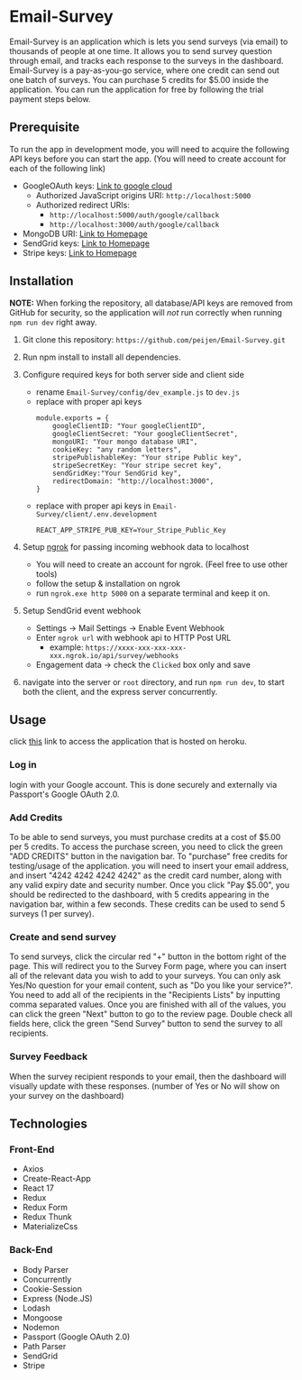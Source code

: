 # Email-Survey

Email-Survey is an application which is lets you send surveys (via email) to thousands of people at one time. It allows you to send survey question through email, and tracks each response to the surveys in the dashboard. Email-Survey is a pay-as-you-go service, where one credit can send out one batch of surveys. You can purchase 5 credits for $5.00 inside the application. You can run the application for free by following the trial payment steps below.

## Prerequisite
To run the app in development mode, you will need to acquire the following API keys before you can 
start the app. (You will need to create account for each of the following link)
  - GoogleOAuth keys: [Link to google cloud](https://console.cloud.google.com)
    - Authorized JavaScript origins URI: `http://localhost:5000`
    - Authorized redirect URIs: 
      - `http://localhost:5000/auth/google/callback`
      - `http://localhost:3000/auth/google/callback`
  - MongoDB URI: [Link to Homepage](https://www.mongodb.com/)
  - SendGrid keys: [Link to Homepage](https://sendgrid.com/)
  - Stripe keys: [Link to Homepage](https://dashboard.stripe.com/login)


## Installation
**NOTE:**
When forking the repository, all database/API keys are removed from GitHub for security, so the application will *not* run correctly when running `npm run dev` right away.

1. Git clone this repository: `https://github.com/peijen/Email-Survey.git`
2. Run npm install to install all dependencies.
3. Configure required keys for both server side and client side
    - rename `Email-Survey/config/dev_example.js` to `dev.js`
    - replace with proper api keys
      ```
      module.exports = {
          googleClientID: "Your googleClientID",
          googleClientSecret: "Your googleClientSecret",
          mongoURI: "Your mongo database URI",
          cookieKey: "any random letters",
          stripePublishableKey: "Your stripe Public key",
          stripeSecretKey: "Your stripe secret key",
          sendGridKey:"Your SendGrid key",
          redirectDomain: "http://localhost:3000",
      }
      ```
     - replace with proper api keys in `Email-Survey/client/.env.development`
          ```
          REACT_APP_STRIPE_PUB_KEY=Your_Stripe_Public_Key
          ```

4. Setup [ngrok](https://ngrok.com/) for passing incoming webhook data to localhost
    - You will need to create an account for ngrok. (Feel free to use other tools)
    - follow the setup & installation on ngrok 
    - run `ngrok.exe http 5000` on a separate terminal and keep it on.

5. Setup SendGrid event webhook
    - Settings -> Mail Settings -> Enable Event Webhook
    - Enter `ngrok url` with webhook api to HTTP Post URL
      - example: `https://xxxx-xxx-xxx-xxx-xxx.ngrok.io/api/survey/webhooks`
    - Engagement data -> check the `Clicked` box only and save

6. navigate into the server or `root` directory, and run `npm run dev`, to start both the client, and the express server concurrently.

## Usage
click [this](https://email-surveyer.herokuapp.com/) link to access the application that is hosted on heroku.

### Log in
login with your Google account. This is done securely and externally via Passport's Google OAuth 2.0. 

### Add Credits
To be able to send surveys, you must purchase credits at a cost of $5.00 per 5 credits. To access the purchase screen, you need to click the green "ADD CREDITS" button in the navigation bar. To "purchase" free credits for testing/usage of the application. you will need to insert your email address, and insert "4242 4242 4242 4242" as the credit card number, along with any valid expiry date and security number. Once you click "Pay $5.00", you should be redirected to the dashboard, with 5 credits appearing in the navigation bar, within a few seconds. These credits can be used to send 5 surveys (1 per survey).

### Create and send survey
To send surveys, click the circular red "+" button in the bottom right of the page. This will redirect you to the Survey Form page, where you can insert all of the relevant data you wish to add to your surveys. You can only ask Yes/No question for your email content, such as "Do you like your service?". You need to add all of the recipients in the "Recipients Lists" by inputting comma separated values. Once you are finished with all of the values, you can click the green "Next" button to go to the review page. Double check all fields here, click the green "Send Survey" button to send the survey to all recipients.

### Survey Feedback
When the survey recipient responds to your email, then the dashboard will visually update with these responses. (number of Yes or No will show on your survey on the dashboard)


## Technologies

### Front-End

- Axios
- Create-React-App
- React 17
- Redux
- Redux Form
- Redux Thunk
- MaterializeCss

### Back-End

- Body Parser
- Concurrently
- Cookie-Session
- Express (Node.JS)
- Lodash
- Mongoose
- Nodemon
- Passport (Google OAuth 2.0)
- Path Parser
- SendGrid
- Stripe
